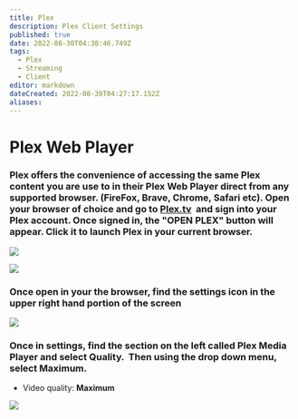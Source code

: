 ```yaml
---
title: Plex
description: Plex Client Settings
published: true
date: 2022-08-30T04:38:46.749Z
tags:
  - Plex
  - Streaming
  - Client
editor: markdown
dateCreated: 2022-08-30T04:27:17.152Z
aliases:
---
```

# Plex Web Player

### Plex offers the convenience of accessing the same Plex content you are use to in their Plex Web Player direct from any supported browser. (FireFox, Brave, Chrome, Safari etc). Open your browser of choice and go to [Plex.tv](https://www.plex.tv/)  and sign into your Plex account. Once signed in, the "OPEN PLEX" button will appear. Click it to launch Plex in your current browser.

![](https://mediaclients.wiki/client%20screen%20shots/plexweb/websignin.png)

![](https://mediaclients.wiki/client%20screen%20shots/plexweb/openplexweb.png)

### Once open in your the browser, find the settings icon in the upper right hand portion of the screen

![](https://mediaclients.wiki/client%20screen%20shots/plexweb/websettings.png)

### Once in settings, find the section on the left called Plex Media Player and select Quality.  Then using the drop down menu, select Maximum.

-   Video quality: **Maximum**

![](https://mediaclients.wiki/client%20screen%20shots/plexweb/webquality.png)
